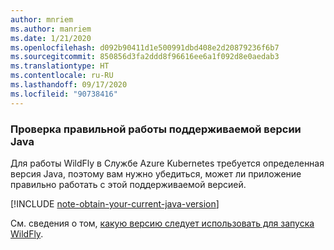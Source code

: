 ```yaml
---
author: mnriem
ms.author: manriem
ms.date: 1/21/2020
ms.openlocfilehash: d092b90411d1e500991dbd408e2d20879236f6b7
ms.sourcegitcommit: 850856d3fa2ddd8f96616ee6a1f092d8e0aedab3
ms.translationtype: HT
ms.contentlocale: ru-RU
ms.lasthandoff: 09/17/2020
ms.locfileid: "90738416"
---
```

### <a name="validate-that-the-supported-java-version-works-correctly"></a>Проверка правильной работы поддерживаемой версии Java

Для работы WildFly в Службе Azure Kubernetes требуется определенная версия Java, поэтому вам нужно убедиться, может ли приложение правильно работать с этой поддерживаемой версией.

[!INCLUDE [note-obtain-your-current-java-version](note-obtain-your-current-java-version.md)]

См. сведения о том, [какую версию следует использовать для запуска WildFly](http://docs.wildfly.org/19/Getting_Started_Guide.html#requirements).
